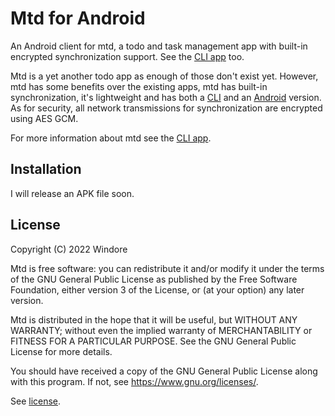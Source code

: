# Mtd for Android

An Android client for mtd, a todo and task management app with built-in encrypted synchronization
support. See the [CLI app](https://github.com/Windore/mtd) too.

Mtd is a yet another todo app as enough of those don't exist yet. However, mtd has some benefits
over the existing apps, mtd has built-in synchronization, it's lightweight and has both a
[CLI](https://github.com/Windore/mtd) and an [Android](https://github.com/Windore/mtd-android) version. As
for security, all network transmissions for synchronization are encrypted using AES GCM.

For more information about mtd see the [CLI app](https://github.com/Windore/mtd).

## Installation

I will release an APK file soon.

## License

Copyright (C) 2022 Windore

Mtd is free software: you can redistribute it and/or modify it under the terms of the GNU General
Public License as published by the Free Software Foundation, either version 3 of the License, or (at
your option) any later version.

Mtd is distributed in the hope that it will be useful, but WITHOUT ANY WARRANTY; without even the
implied warranty of MERCHANTABILITY or FITNESS FOR A PARTICULAR PURPOSE. See the GNU General Public
License for more details.

You should have received a copy of the GNU General Public License along with this program. If not,
see <https://www.gnu.org/licenses/>.

See [license](LICENSE).
